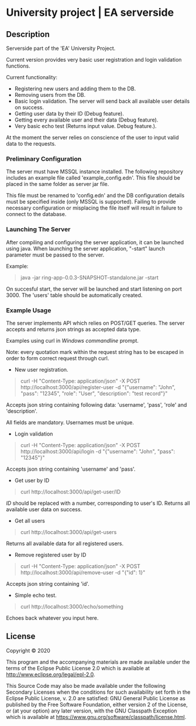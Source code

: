 # University project | EA serverside

## Description

Serverside part of the 'EA' University Project.

Current version provides very basic user registration and login validation functions.

Current functionality:

* Registering new users and adding them to the DB.
* Removing users from the DB.
* Basic login validation. The server will send back all available user details on success.
* Getting user data by their ID (Debug feature).
* Getting every available user and their data (Debug feature).
* Very basic echo test (Returns input value. Debug feature.).

At the moment the server relies on conscience of the user to input valid data to the requests.

### Preliminary Configuration

The server must have MSSQL instance installed. The following repository includes an example file called 'example_config.edn'. This file should be placed in the same folder as server jar file.

This file must be renamed to 'config.edn' and the DB configuration details must be specified inside (only MSSQL is supported). Failing to provide necessary configuration or misplacing the file itself will result in failure to connect to the database.

### Launching The Server

After compiling and configuring the server application, it can be launched using java. When launching the server application, "-start" launch parameter must be passed to the server.

Example:

> java -jar ring-app-0.0.3-SNAPSHOT-standalone.jar -start

On succesful start, the server will be launched and start listening on port 3000. The 'users' table should be automatically created.

### Example Usage

The server implements API which relies on POST/GET queries. The server accepts and returns json strings as accepted data type.

Examples using curl in *Windows commandline* prompt.

Note: every quotation mark within the request string has to be escaped in order to form correct request through curl.

* New user registration.

> curl -H "Content-Type: application/json" -X POST http://localhost:3000/api/register-user -d "{\"username\": \"John\", \"pass\": \"12345\", \"role\": \"User\", \"description\": \"test record\"}"

Accepts json string containing following data: 'username', 'pass', 'role' and 'description'.

All fields are mandatory. Usernames must be unique.

* Login validation

> curl -H "Content-Type: application/json" -X POST http://localhost:3000/api/login -d "{\"username\": \"John\", \"pass\": \"12345\"}"

Accepts json string containing 'username' and 'pass'.

* Get user by ID

> curl http://localhost:3000/api/get-user/ID

*ID* should be replaced with a number, corresponding to user's ID. Returns all available user data on success.

* Get all users

> curl http://localhost:3000/api/get-users

Returns all available data for all registered users.

* Remove registered user by ID

> curl -H "Content-Type: application/json" -X POST http://localhost:3000/api/remove-user -d "{\"id\": 1}"

Accepts json string containing 'id'.

* Simple echo test.

> curl http://localhost:3000/echo/something

Echoes back whatever you input here.


## License

Copyright © 2020

This program and the accompanying materials are made available under the
terms of the Eclipse Public License 2.0 which is available at
http://www.eclipse.org/legal/epl-2.0.

This Source Code may also be made available under the following Secondary
Licenses when the conditions for such availability set forth in the Eclipse
Public License, v. 2.0 are satisfied: GNU General Public License as published by
the Free Software Foundation, either version 2 of the License, or (at your
option) any later version, with the GNU Classpath Exception which is available
at https://www.gnu.org/software/classpath/license.html.
